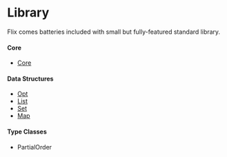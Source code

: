 # Library

Flix comes batteries included with small but fully-featured standard library.


#### Core
- [Core](core.md)

#### Data Structures

- [Opt](opt.md)
- [List](list.md)
- [Set](set.md)
- [Map](map.md)

#### Type Classes

- PartialOrder

